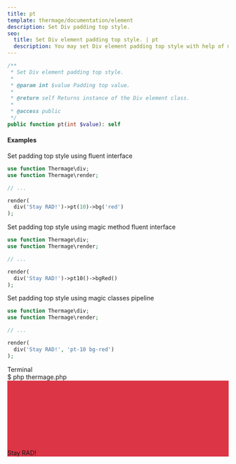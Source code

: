 ```yaml
---
title: pt
template: thermage/documentation/element
description: Set Div padding top style.
seo:
  title: Set Div element padding top style. | pt
  description: You may set Div element padding top style with help of method pt
---
```


```php
/**
 * Set Div element padding top style.
 *
 * @param int $value Padding top value.
 *
 * @return self Returns instance of the Div element class.
 *
 * @access public
 */
public function pt(int $value): self
```

#### Examples

Set padding top style using fluent interface
```php
use function Thermage\div;
use function Thermage\render;

// ...

render(
  div('Stay RAD!')->pt(10)->bg('red')
);
```

Set padding top style using magic method fluent interface
```php
use function Thermage\div;
use function Thermage\render;

// ...

render(
  div('Stay RAD!')->pt10()->bgRed()
);
```

Set padding top style using magic classes pipeline
```php
use function Thermage\div;
use function Thermage\render;

// ...

render(
  div('Stay RAD!', 'pt-10 bg-red')
);
```

<div class="terminal">
  <div class="terminal-header">Terminal</div>
  <div class="terminal-body">
    <div class="terminal-command">$ php thermage.php</div>
    <div class="el-div" style="padding-top: 156px; align-items: center; display: flex; text-align: left; background: #dc3545; width: auto;">Stay RAD!</div>
  </div>
</div>